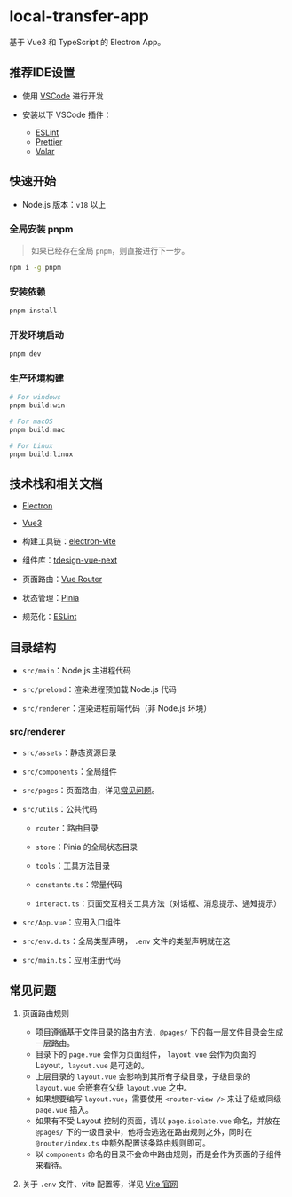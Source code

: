 # local-transfer-app

基于 Vue3 和 TypeScript 的 Electron App。

## 推荐IDE设置

- 使用 [VSCode](https://code.visualstudio.com/) 进行开发

- 安装以下 VSCode 插件：

  - [ESLint](https://marketplace.visualstudio.com/items?itemName=dbaeumer.vscode-eslint)
  - [Prettier](https://marketplace.visualstudio.com/items?itemName=esbenp.prettier-vscode)
  - [Volar](https://marketplace.visualstudio.com/items?itemName=Vue.volar)

## 快速开始

- Node.js 版本：`v18` 以上

### 全局安装 pnpm

> 如果已经存在全局 `pnpm`，则直接进行下一步。

```bash
npm i -g pnpm
```

### 安装依赖

```bash
pnpm install
```

### 开发环境启动

```bash
pnpm dev
```

### 生产环境构建

```bash
# For windows
pnpm build:win

# For macOS
pnpm build:mac

# For Linux
pnpm build:linux
```

## 技术栈和相关文档

- [Electron](https://www.electronjs.org/zh/docs/latest)

- [Vue3](https://cn.vuejs.org/)

- 构建工具链：[electron-vite](https://cn.electron-vite.org/)

- 组件库：[tdesign-vue-next](https://tdesign.tencent.com/vue-next/overview)

- 页面路由：[Vue Router](https://router.vuejs.org/zh/index.html)

- 状态管理：[Pinia](https://pinia.cn/zh/)

- 规范化：[ESLint](https://eslint.org/)

## 目录结构

- `src/main`：Node.js 主进程代码

- `src/preload`：渲染进程预加载 Node.js 代码

- `src/renderer`：渲染进程前端代码（非 Node.js 环境）

### src/renderer

- `src/assets`：静态资源目录

- `src/components`：全局组件

- `src/pages`：页面路由，详见[常见问题](#常见问题)。

- `src/utils`：公共代码

  - `router`：路由目录

  - `store`：Pinia 的全局状态目录

  - `tools`：工具方法目录

  - `constants.ts`：常量代码

  - `interact.ts`：页面交互相关工具方法（对话框、消息提示、通知提示）

- `src/App.vue`：应用入口组件

- `src/env.d.ts`：全局类型声明， `.env` 文件的类型声明就在这

- `src/main.ts`：应用注册代码

## 常见问题

1. 页面路由规则

   - 项目遵循基于文件目录的路由方法，`@pages/` 下的每一层文件目录会生成一层路由。
   - 目录下的 `page.vue` 会作为页面组件， `layout.vue` 会作为页面的 Layout，`layout.vue` 是可选的。
   - 上层目录的 `layout.vue` 会影响到其所有子级目录，子级目录的 `layout.vue` 会嵌套在父级 `layout.vue` 之中。
   - 如果想要编写 `layout.vue`，需要使用 `<router-view />` 来让子级或同级 `page.vue` 插入。
   - 如果有不受 Layout 控制的页面，请以 `page.isolate.vue` 命名，并放在 `@pages/` 下的一级目录中，他将会逃逸在路由规则之外，同时在 `@router/index.ts` 中额外配置该条路由规则即可。
   - 以 `components` 命名的目录不会命中路由规则，而是会作为页面的子组件来看待。

2. 关于 `.env` 文件、vite 配置等，详见 [Vite 官网](https://cn.vitejs.dev/config/)
